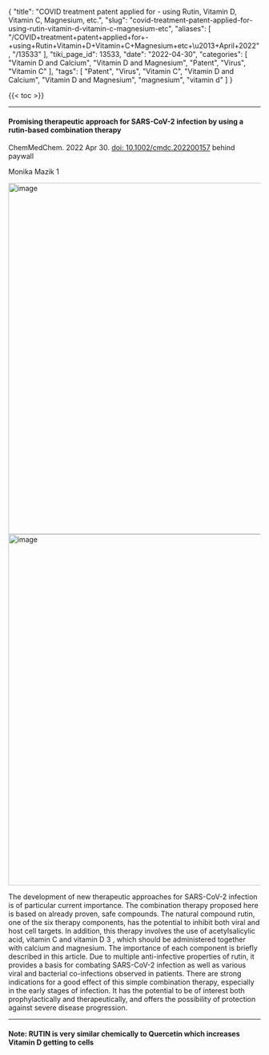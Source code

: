 {
    "title": "COVID treatment patent applied for - using Rutin, Vitamin D, Vitamin C, Magnesium, etc.",
    "slug": "covid-treatment-patent-applied-for-using-rutin-vitamin-d-vitamin-c-magnesium-etc",
    "aliases": [
        "/COVID+treatment+patent+applied+for+-+using+Rutin+Vitamin+D+Vitamin+C+Magnesium+etc+\u2013+April+2022",
        "/13533"
    ],
    "tiki_page_id": 13533,
    "date": "2022-04-30",
    "categories": [
        "Vitamin D and Calcium",
        "Vitamin D and Magnesium",
        "Patent",
        "Virus",
        "Vitamin C"
    ],
    "tags": [
        "Patent",
        "Virus",
        "Vitamin C",
        "Vitamin D and Calcium",
        "Vitamin D and Magnesium",
        "magnesium",
        "vitamin d"
    ]
}


{{< toc >}} 

---

#### Promising therapeutic approach for SARS-CoV-2 infection by using a rutin-based combination therapy

ChemMedChem. 2022 Apr 30. [doi: 10.1002/cmdc.202200157](https://doi.org/10.1002/cmdc.202200157) behind paywall

Monika Mazik 1

<img src="https://d1bk1kqxc0sym.cloudfront.net/attachments/jpeg/rutin-ref-6.jpg" alt="image" width="700">

<img src="https://d1bk1kqxc0sym.cloudfront.net/attachments/jpeg/rutin-reference-6.jpg" alt="image" width="700">

The development of new therapeutic approaches for SARS-CoV-2 infection is of particular current importance. The combination therapy proposed here is based on already proven, safe compounds. The natural compound rutin, one of the six therapy components, has the potential to inhibit both viral and host cell targets. In addition, this therapy involves the use of acetylsalicylic acid, vitamin C and vitamin D 3 , which should be administered together with calcium and magnesium. The importance of each component is briefly described in this article. Due to multiple anti-infective properties of rutin, it provides a basis for combating SARS-CoV-2 infection as well as various viral and bacterial co-infections observed in patients. There are strong indications for a good effect of this simple combination therapy, especially in the early stages of infection. It has the potential to be of interest both prophylactically and therapeutically, and offers the possibility of protection against severe disease progression.

---

#### Note: RUTIN is very similar chemically to Quercetin which increases Vitamin D getting to cells